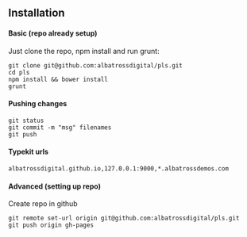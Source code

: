 ## Installation

#### Basic (repo already setup)
Just clone the repo, npm install and run grunt:
```
git clone git@github.com:albatrossdigital/pls.git
cd pls
npm install && bower install 
grunt
```

#### Pushing changes
```
git status
git commit -m "msg" filenames
git push
```

#### Typekit urls
```
albatrossdigital.github.io,127.0.0.1:9000,*.albatrossdemos.com
```


#### Advanced (setting up repo)
Create repo in github
```
git remote set-url origin git@github.com:albatrossdigital/pls.git
git push origin gh-pages
```
